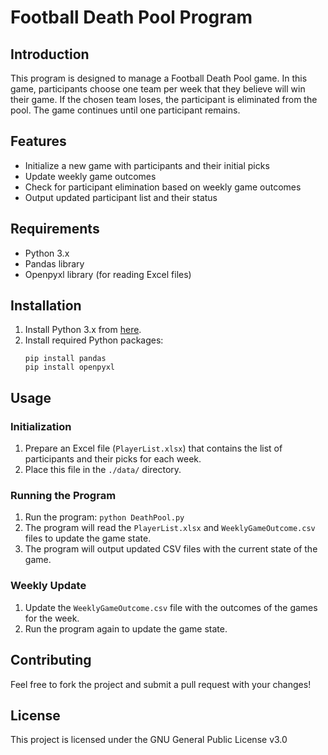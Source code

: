
# Football Death Pool Program

## Introduction
This program is designed to manage a Football Death Pool game. In this game, participants choose one team per week that they believe will win their game. If the chosen team loses, the participant is eliminated from the pool. The game continues until one participant remains.

## Features
- Initialize a new game with participants and their initial picks
- Update weekly game outcomes
- Check for participant elimination based on weekly game outcomes
- Output updated participant list and their status

## Requirements
- Python 3.x
- Pandas library
- Openpyxl library (for reading Excel files)

## Installation
1. Install Python 3.x from [here](https://www.python.org/downloads/).
2. Install required Python packages:
    ```
    pip install pandas
    pip install openpyxl
    ```

## Usage

### Initialization
1. Prepare an Excel file (`PlayerList.xlsx`) that contains the list of participants and their picks for each week.
2. Place this file in the `./data/` directory.

### Running the Program
1. Run the program: `python DeathPool.py`
2. The program will read the `PlayerList.xlsx` and `WeeklyGameOutcome.csv` files to update the game state.
3. The program will output updated CSV files with the current state of the game.

### Weekly Update
1. Update the `WeeklyGameOutcome.csv` file with the outcomes of the games for the week.
2. Run the program again to update the game state.

## Contributing
Feel free to fork the project and submit a pull request with your changes!

## License
This project is licensed under the GNU General Public License v3.0
